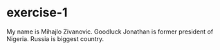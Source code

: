 # exercise-1
My name is Mihajlo Zivanovic.
Goodluck Jonathan is former president of Nigeria.
Russia is biggest country. 
